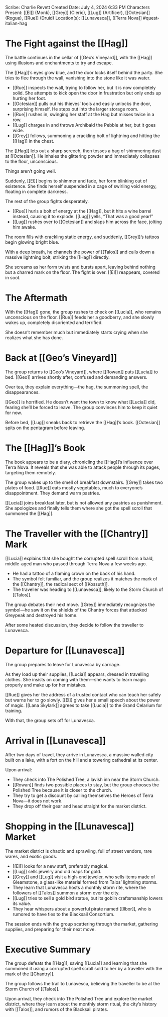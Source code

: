Scribe: Charlie Revett
Created Date: July 4, 2024 6:33 PM
Characters Present: [[El]] (Monk), [[Grey]] (Cleric), [[Lug]] (Artificer), [[Octesian]] (Rogue), [[Rue]] (Druid)
Location(s): [[Lunavesca]], [[Terra Nova]]
#quest-italian-hag
# The Fight against the [[Hag]]
The battle continues in the cellar of [[Geo’s Vineyard]], with the [[Hag]] using illusions and enchantments to try and escape.

The [[Hag]]’s eyes glow blue, and the door locks itself behind the party. She tries to flee through the wall, vanishing into the stone like it was water.
- [[Rue]] inspects the wall, trying to follow her, but it is now completely solid. She attempts to kick open the door in frustration but only ends up hurting her foot.
- [[Octesian]] pulls out his thieves’ tools and easily unlocks the door, surprising himself. He steps out into the larger storage room.
- [[Rue]] rushes in, swinging her staff at the Hag but misses twice in a row.
- [[Lug]] charges in and throws Archibald the Pebble at her, but it goes wide.
- [[Grey]] follows, summoning a crackling bolt of lightning and hitting the [[Hag]] in the chest.

The [[Hag]] lets out a sharp screech, then tosses a bag of shimmering dust at [[Octesian]]. He inhales the glittering powder and immediately collapses to the floor, unconscious.

Things aren’t going well.

Suddenly, [[El]] begins to shimmer and fade, her form blinking out of existence. She finds herself suspended in a cage of swirling void energy, floating in complete darkness.

The rest of the group fights desperately.
- [[Rue]] hurls a bolt of energy at the [[Hag]], but it hits a wine barrel instead, causing it to explode. [[Lug]] yells, “That was a good year!”
- [[Lug]] rushes over to [[Octesian]] and slaps him across the face, jolting him awake.

The room fills with crackling static energy, and suddenly, [[Grey]]’s tattoos begin glowing bright blue.

With a deep breath, he channels the power of [[Talos]] and calls down a massive lightning bolt, striking the [[Hag]] directly.

She screams as her form twists and bursts apart, leaving behind nothing but a charred mark on the floor. The fight is over. [[El]] reappears, covered in soot.
# The Aftermath
With the [[Hag]] gone, the group rushes to check on [[Lucia]], who remains unconscious on the floor. [[Rue]] feeds her a goodberry, and she slowly wakes up, completely disoriented and terrified.

She doesn’t remember much but immediately starts crying when she realizes what she has done.
# Back at [[Geo’s Vineyard]]
The group returns to [[Geo’s Vineyard]], where [[Rowan]] puts [[Lucia]] to bed. [[Geo]] arrives shortly after, confused and demanding answers.

Over tea, they explain everything—the hag, the summoning spell, the disappearances.

[[Geo]] is horrified. He doesn’t want the town to know what [[Lucia]] did, fearing she’ll be forced to leave. The group convinces him to keep it quiet for now.

Before bed, [[Lug]] sneaks back to retrieve the [[Hag]]’s book. [[Octesian]] spits on the pentagram before leaving.
# The [[Hag]]’s Book
The book appears to be a diary, chronicling the [[Hag]]’s influence over Terra Nova. It reveals that she was able to attack people through its pages, targeting them remotely.

The group wakes up to the smell of breakfast downstairs. [[Grey]] takes two plates of food. [[Rue]] eats mostly vegetables, much to everyone’s disappointment. They demand warm pastries.

[[Lucia]] joins breakfast later, but is not allowed any pastries as punishment. She apologizes and finally tells them where she got the spell scroll that summoned the [[Hag]].
# The Traveller with the [[Chantry]] Mark
[[Lucia]] explains that she bought the corrupted spell scroll from a bald, middle-aged man who passed through Terra Nova a few weeks ago.
- He had a tattoo of a flaming crown on the back of his hand.
- The symbol felt familiar, and the group realizes it matches the mark of the [[Chantry]], the radical sect of [[Kossuth]].
- The traveller was heading to [[Lunavesca]], likely to the Storm Church of [[Talos]].

The group debates their next move. [[Grey]] immediately recognizes the symbol—he saw it on the shields of the Chantry forces that attacked Greypeak and destroyed his home.

After some heated discussion, they decide to follow the traveller to Lunavesca.
# Departure for [[Lunavesca]]
The group prepares to leave for Lunavesca by carriage.

As they load up their supplies, [[Lucia]] appears, dressed in travelling clothes. She insists on coming with them—she wants to learn magic properly and make up for her mistakes.

[[Rue]] gives her the address of a trusted contact who can teach her safely but warns her to go slowly. [[El]] gives her a small speech about the power of magic. [[Lana Skylark]] agrees to take [[Lucia]] to the Grand Celarium for training.

With that, the group sets off for Lunavesca.
# Arrival in [[Lunavesca]]
After two days of travel, they arrive in Lunavesca, a massive walled city built on a lake, with a fort on the hill and a towering cathedral at its center.

Upon arrival:
- They check into The Polished Tree, a lavish inn near the Storm Church.
- [[Rowan]] finds two possible places to stay, but the group chooses the Polished Tree because it is closer to the church.
- They try to get a discount by calling themselves the Heroes of Terra Nova—it does not work.
- They drop off their gear and head straight for the market district.
# Shopping in the [[Lunavesca]] Market
The market district is chaotic and sprawling, full of street vendors, rare wares, and exotic goods.
- [[El]] looks for a new staff, preferably magical.
- [[Lug]] sells jewelry and old maps for gold.
- [[Grey]] and [[Lug]] visit a high-end jeweler, who sells items made of Gleamstone, a glass-like material formed from Talos’ lightning storms.
- They learn that Lunavesca hosts a monthly storm rite, where the followers of [[Talos]] summon a storm over the city.
- [[Lug]] tries to sell a gold bird statue, but its goblin craftsmanship lowers its value.
- They hear whispers about a powerful pirate named [[Ilbor]], who is rumored to have ties to the Blacksail Consortium.

The session ends with the group scattering through the market, gathering supplies, and preparing for their next move.
# Executive Summary
The group defeats the [[Hag]], saving [[Lucia]] and learning that she summoned it using a corrupted spell scroll sold to her by a traveller with the mark of the [[Chantry]].

The group follows the trail to Lunavesca, believing the traveller to be at the Storm Church of [[Talos]].

Upon arrival, they check into The Polished Tree and explore the market district, where they learn about the monthly storm ritual, the city’s history with [[Talos]], and rumors of the Blacksail pirates.